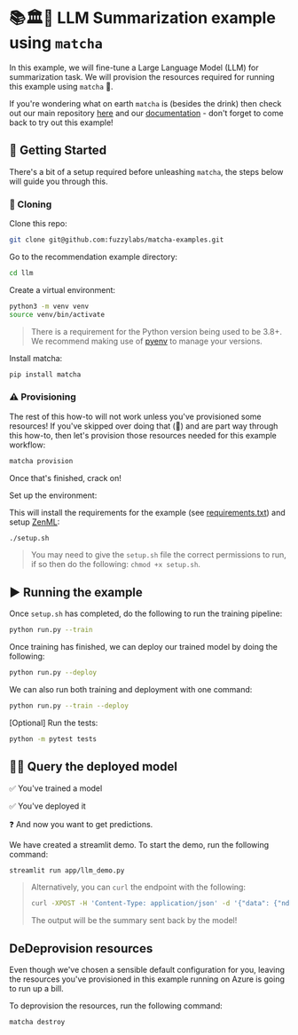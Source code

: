 # 📚🏛📖 LLM Summarization example using `matcha`

In this example, we will fine-tune a Large Language Model (LLM) for summarization task. We will provision the resources required for running this example using `matcha` 🍵.

If you're wondering what on earth `matcha` is (besides the drink) then check out our main repository [here](https://github.com/fuzzylabs/matcha) and our [documentation](LINK) - don't forget to come back to try out this example!

## 🚦 Getting Started

There's a bit of a setup required before unleashing `matcha`, the steps below will guide you through this.

### 🧬 Cloning

Clone this repo:

```bash
git clone git@github.com:fuzzylabs/matcha-examples.git
```

Go to the recommendation example directory:

```bash
cd llm
```

Create a virtual environment:

```bash
python3 -m venv venv 
source venv/bin/activate
```

> There is a requirement for the Python version being used to be 3.8+. We recommend making use of [pyenv](https://github.com/pyenv/pyenv) to manage your versions.

Install matcha:

```bash
pip install matcha
```

### ⚠️ Provisioning

The rest of this how-to will not work unless you've provisioned some resources! If you've skipped over doing that (👀) and are part way through this how-to, then let's provision those resources needed for this example workflow:

```bash
matcha provision
```

Once that's finished, crack on!

Set up the environment:

This will install the requirements for the example (see [requirements.txt](requirements.txt)) and setup [ZenML](https://docs.zenml.io/getting-started/introduction):

```bash
./setup.sh
```

> You may need to give the `setup.sh` file the correct permissions to run, if so then do the following: `chmod +x setup.sh`.

## ▶️ Running the example

Once `setup.sh` has completed, do the following to run the training pipeline:

```bash
python run.py --train
```

Once training has finished, we can deploy our trained model by doing the following:

```bash
python run.py --deploy
```

We can also run both training and deployment with one command:

```bash
python run.py --train --deploy
```

[Optional] Run the tests:

```bash
python -m pytest tests
```

## :raising_hand_woman: Query the deployed model

:white_check_mark: You've trained a model

:white_check_mark: You've deployed it

:question: And now you want to get predictions.

We have created a streamlit demo. To start the demo, run the following command:

```bash
streamlit run app/llm_demo.py
```

> Alternatively, you can `curl` the endpoint with the following:
>
> ```bash
> curl -XPOST -H 'Content-Type: application/json' -d '{"data": {"ndarray": [{"text": "Hi can you summarize this!"}]}}' <endpoint_url>
> ```
>
> The output will be the summary sent back by the model!

## DeDeprovision resources

Even though we've chosen a sensible default configuration for you, leaving the resources you've provisioned in this example running on Azure is going to run up a bill.

To deprovision the resources, run the following command:

```bash
matcha destroy
```
